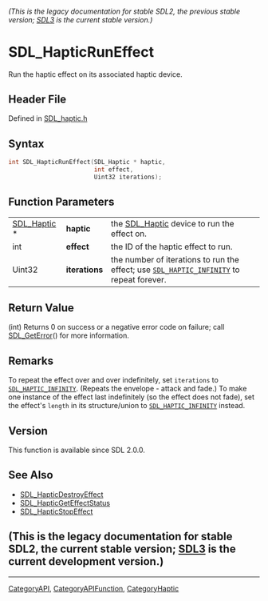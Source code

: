 ###### (This is the legacy documentation for stable SDL2, the previous stable version; [SDL3](https://wiki.libsdl.org/SDL3/) is the current stable version.)
# SDL_HapticRunEffect

Run the haptic effect on its associated haptic device.

## Header File

Defined in [SDL_haptic.h](https://github.com/libsdl-org/SDL/blob/SDL2/include/SDL_haptic.h)

## Syntax

```c
int SDL_HapticRunEffect(SDL_Haptic * haptic,
                        int effect,
                        Uint32 iterations);
```

## Function Parameters

|                            |                |                                                                                                                 |
| -------------------------- | -------------- | --------------------------------------------------------------------------------------------------------------- |
| [SDL_Haptic](SDL_Haptic) * | **haptic**     | the [SDL_Haptic](SDL_Haptic) device to run the effect on.                                                       |
| int                        | **effect**     | the ID of the haptic effect to run.                                                                             |
| Uint32                     | **iterations** | the number of iterations to run the effect; use [`SDL_HAPTIC_INFINITY`](SDL_HAPTIC_INFINITY) to repeat forever. |

## Return Value

(int) Returns 0 on success or a negative error code on failure; call
[SDL_GetError](SDL_GetError)() for more information.

## Remarks

To repeat the effect over and over indefinitely, set `iterations` to
[`SDL_HAPTIC_INFINITY`](SDL_HAPTIC_INFINITY). (Repeats the envelope -
attack and fade.) To make one instance of the effect last indefinitely (so
the effect does not fade), set the effect's `length` in its structure/union
to [`SDL_HAPTIC_INFINITY`](SDL_HAPTIC_INFINITY) instead.

## Version

This function is available since SDL 2.0.0.

## See Also

- [SDL_HapticDestroyEffect](SDL_HapticDestroyEffect)
- [SDL_HapticGetEffectStatus](SDL_HapticGetEffectStatus)
- [SDL_HapticStopEffect](SDL_HapticStopEffect)


## (This is the legacy documentation for stable SDL2, the current stable version; [SDL3](https://wiki.libsdl.org/SDL3/) is the current development version.)



----
[CategoryAPI](CategoryAPI), [CategoryAPIFunction](CategoryAPIFunction), [CategoryHaptic](CategoryHaptic)

